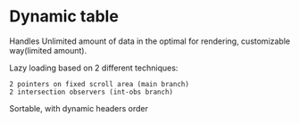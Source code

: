 # Dynamic table 
Handles Unlimited amount of data in the optimal for rendering, customizable  way(limited amount).

Lazy loading based on 2 different techniques:

    2 pointers on fixed scroll area (main branch)
    2 intersection observers (int-obs branch)

Sortable, with dynamic headers order
